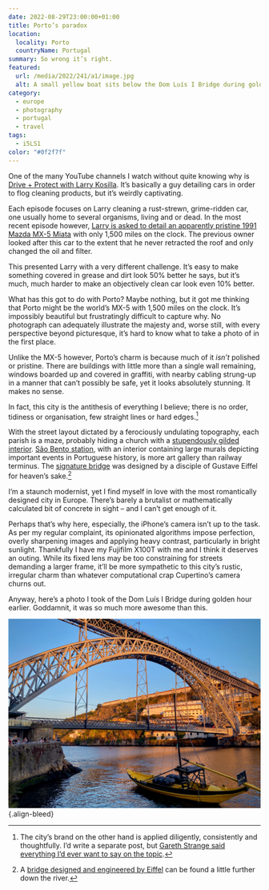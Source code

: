 ```yaml
---
date: 2022-08-29T23:00:00+01:00
title: Porto’s paradox
location:
  locality: Porto
  countryName: Portugal
summary: So wrong it’s right.
featured:
  url: /media/2022/241/a1/image.jpg
  alt: A small yellow boat sits below the Dom Luís I Bridge during golden hour.
category:
  - europe
  - photography
  - portugal
  - travel
tags:
  - i5LS1
color: "#0f2f7f"
---
```


One of the many YouTube channels I watch without quite knowing why is [Drive + Protect with Larry Kosilla][1]. It’s basically a guy detailing cars in order to flog cleaning products, but it’s weirdly captivating.

Each episode focuses on Larry cleaning a rust-strewn, grime-ridden car, one usually home to several organisms, living and or dead. In the most recent episode however, [Larry is asked to detail an apparently pristine 1991 Mazda MX-5 Miata][2] with only 1,500 miles on the clock. The previous owner looked after this car to the extent that he never retracted the roof and only changed the oil and filter.

This presented Larry with a very different challenge. It’s easy to make something covered in grease and dirt look 50% better he says, but it’s much, much harder to make an objectively clean car look even 10% better.

What has this got to do with Porto? Maybe nothing, but it got me thinking that Porto might be the world’s MX-5 with 1,500 miles on the clock. It’s impossibly beautiful but frustratingly difficult to capture why. No photograph can adequately illustrate the majesty and, worse still, with every perspective beyond picturesque, it’s hard to know what to take a photo of in the first place.

Unlike the MX-5 however, Porto’s charm is because much of it _isn’t_ polished or pristine. There are buildings with little more than a single wall remaining, windows boarded up and covered in graffiti, with nearby cabling strung-up in a manner that can’t possibly be safe, yet it looks absolutely stunning. It makes no sense.

In fact, this city is the antithesis of everything I believe; there is no order, tidiness or organisation, few straight lines or hard edges.[^1]

With the street layout dictated by a ferociously undulating topography, each parish is a maze, probably hiding a church with a [stupendously gilded interior][3]. [São Bento station][4], with an interior containing large murals depicting important events in Portuguese history, is more art gallery than railway terminus. The [signature bridge][5] was designed by a disciple of Gustave Eiffel for heaven’s sake.[^2]

I’m a staunch modernist, yet I find myself in love with the most romantically designed city in Europe. There’s barely a brutalist or mathematically calculated bit of concrete in sight – and I can’t get enough of it.

Perhaps that’s why here, especially, the iPhone’s camera isn’t up to the task. As per my regular complaint, its opinionated algorithms impose perfection, overly sharpening images and applying heavy contrast, particularly in bright sunlight. Thankfully I have my Fujifilm X100T with me and I think it deserves an outing. While its fixed lens may be too constraining for streets demanding a larger frame, it’ll be more sympathetic to this city’s rustic, irregular charm than whatever computational crap Cupertino’s camera churns out.

Anyway, here’s a photo I took of the Dom Luís I Bridge during golden hour earlier. Goddamnit, it was so much more awesome than this.

![A small yellow boat sits below the Dom Luís I Bridge during golden hour.](/media/2022/241/a1/image.jpg "Dom Luís I Bridge, Porto.")
{.align-bleed}

[^1]: The city’s brand on the other hand is applied diligently, consistently and thoughtfully. I’d write a separate post, but [Gareth Strange said everything I’d ever want to say on the topic](https://johnandjane.agency/journal/place-branding).

[^2]: A [bridge designed and engineered by Eiffel](https://en.wikipedia.org/wiki/Maria_Pia_Bridge) can be found a little further down the river.

[1]: https://www.youtube.com/c/AMMONYCdotcom
[2]: https://www.youtube.com/watch?v=WI-iPJehcZc
[3]: https://en.wikipedia.org/wiki/Church_of_São_Francisco_%28Porto%29
[4]: https://en.wikipedia.org/wiki/São_Bento_railway_station
[5]: https://en.wikipedia.org/wiki/Dom_Lu%C3%ADs_I_Bridge
